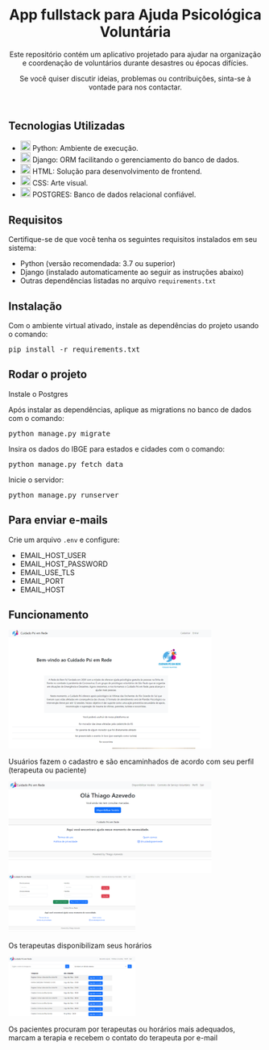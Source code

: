 
<body>
    <header>
        <h1>App fullstack para Ajuda Psicológica Voluntária</h1>
        <p>Este repositório contém um aplicativo projetado para ajudar na organização e coordenação de voluntários durante desastres ou épocas difícies.</p>
        <p>Se você quiser discutir ideias, problemas ou contribuições, sinta-se à vontade para nos contactar.</p>
    </header>
    <section>
        <h2>Tecnologias Utilizadas</h2>
        <ul>
            <li><img src="https://skillicons.dev/icons?i=python" width="20" height="20"/> Python: Ambiente de execução.</li>
            <li><img src="https://skillicons.dev/icons?i=django" width="20" height="20"/> Django: ORM facilitando o gerenciamento do banco de dados.</li>
            <li><img src="https://skillicons.dev/icons?i=html" width="20" height="20"/> HTML: Solução para desenvolvimento de frontend.</li>
            <li><img src="https://skillicons.dev/icons?i=css" width="20" height="20"/> CSS: Arte visual.</li>
            <li><img src="https://skillicons.dev/icons?i=postgres" width="20" height="20"/> POSTGRES: Banco de dados relacional confiável.</li>
        </ul>
    </section>
    <section>
        <h2>Requisitos</h2>
        <p>Certifique-se de que você tenha os seguintes requisitos instalados em seu sistema:</p>
        <ul>
            <li>Python (versão recomendada: 3.7 ou superior)</li>
            <li>Django (instalado automaticamente ao seguir as instruções abaixo)</li>
            <li>Outras dependências listadas no arquivo <code>requirements.txt</code></li>
        </ul>
    </section>
    <section>
        <h2>Instalação</h2>
        <p>Com o ambiente virtual ativado, instale as dependências do projeto usando o comando:</p>
        <div class="highlight highlight-source-shell notranslate position-relative overflow-auto" dir="auto"><pre>pip install -r requirements.txt</pre></div>
    </section>
    <section>
        <h2>Rodar o projeto</h2>
        <p>Instale o Postgres</p>
        <p>Após instalar as dependências, aplique as migrations no banco de dados com o comando:</p>
        <div class="highlight highlight-source-shell notranslate position-relative overflow-auto" dir="auto"><pre>python manage.py migrate</pre></div>
        <p>Insira os dados do IBGE para estados e cidades com o comando:</p>
        <div class="highlight highlight-source-shell notranslate position-relative overflow-auto" dir="auto"><pre>python manage.py fetch_data</pre></div>
        <p>Inicie o servidor:</p>
        <div class="highlight highlight-source-shell notranslate position-relative overflow-auto" dir="auto"><pre>python manage.py runserver</pre></div>            
        </div>
    </section>
    <section>
        <h2>Para enviar e-mails</h2>
        <p>Crie um arquivo <code>.env</code> e configure:</p>
        <ul>
            <li>EMAIL_HOST_USER</li>
            <li>EMAIL_HOST_PASSWORD</li>
            <li>EMAIL_USE_TLS</li>
            <li>EMAIL_PORT</li>
            <li>EMAIL_HOST</li>
        </ul>
    </section>
    <section>
        <h2>Funcionamento</h2>
        <img src="https://github.com/thiagoarvore/voluntary/blob/main/static/images/port%20psi%201.png" width=80%>
        <p>Usuários fazem o cadastro e são encaminhados de acordo com seu perfil (terapeuta ou paciente)</p>
        <img src="https://github.com/thiagoarvore/voluntary/blob/main/static/images/port%20psi%202.png" width=80%>
        <img src="https://github.com/thiagoarvore/voluntary/blob/main/static/images/port%20psi%203.png" width=50%>
        <p>Os terapeutas disponibilizam seus horários</p>
        <img src="https://github.com/thiagoarvore/voluntary/blob/main/static/images/port%20psi%204.png" width=50%>
        <p>Os pacientes procuram por terapeutas ou horários mais adequados, marcam a terapia e recebem o contato do terapeuta por e-mail</p>
    </section>
</body>
